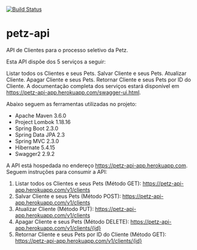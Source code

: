 [![Build Status](https://travis-ci.org/jaderdomonte/petz-api.svg?branch=master)](https://travis-ci.org/jaderdomonte/petz-api)

# petz-api
API de Clientes para o processo seletivo da Petz.

Esta API dispõe dos 5 serviços a seguir:

Listar todos os Clientes e seus Pets.
Salvar Cliente e seus Pets.
Atualizar Cliente.
Apagar Cliente e seus Pets.
Retornar Cliente e seus Pets por ID do Cliente.
A documentação completa dos serviços estará disponível em https://petz-api-app.herokuapp.com/swagger-ui.html.

Abaixo seguem as ferramentas utilizadas no projeto:

- Apache Maven 3.6.0
- Project Lombok 1.18.16
- Spring Boot 2.3.0
- Spring Data JPA 2.3
- Spring MVC 2.3.0
- Hibernate 5.4.15
- Swagger2 2.9.2

A API está hospedada no endereço https://petz-api-app.herokuapp.com. Seguem instruções para consumir a API:
1. Listar todos os Clientes e seus Pets (Método GET): 
 	https://petz-api-app.herokuapp.com/v1/clients
2. Salvar Cliente e seus Pets (Método POST): 
	https://petz-api-app.herokuapp.com/v1/clients
3. Atualizar Cliente (Método PUT): 
	https://petz-api-app.herokuapp.com/v1/clients
4. Apagar Cliente e seus Pets (Método DELETE): 
	https://petz-api-app.herokuapp.com/v1/clients/{id} 
5. Retornar Cliente e seus Pets por ID do Cliente (Método GET): 
	https://petz-api-app.herokuapp.com/v1/clients/{id}
